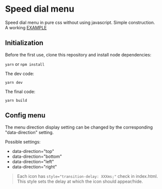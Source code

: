 # Speed dial menu
Speed dial menu in pure css without using javascript. Simple construction.  
A working [EXAMPLE](https://tomik23.github.io/speed-dial-menu/index.html)

## Initialization
Before the first use, clone this repository and install node dependencies:

```yarn``` or ```npm install```

The dev code:

```yarn dev```

The final code:

```yarn build```

## Config menu
The menu direction display setting can be changed by the corresponding "data-direction" setting.

Possible settings:
- data-direction="top"
- data-direction="bottom"
- data-direction="left"
- data-direction="right"

> Each icon has ```style="transition-delay: XXXms;"``` check in index.html.
This style sets the delay at which the icon should appear/hide.
